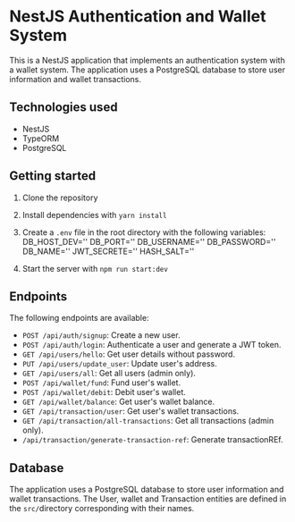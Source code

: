 # NestJS Authentication and Wallet System

This is a NestJS application that implements an authentication system with a wallet system. The application uses a PostgreSQL database to store user information and wallet transactions.

## Technologies used

- NestJS
- TypeORM
- PostgreSQL

## Getting started

1. Clone the repository
2. Install dependencies with `yarn install`
3. Create a `.env` file in the root directory with the following variables:
   DB_HOST_DEV='<database host>'
   DB_PORT='<database port>'
   DB_USERNAME='<database username>'
   DB_PASSWORD='<database password>'
   DB_NAME='<database name>'
   JWT_SECRETE='<secrete key for JWT>'
   HASH_SALT='<number of salrounds for bcrypt>'

4. Start the server with `npm run start:dev`

## Endpoints

The following endpoints are available:

- `POST /api/auth/signup`: Create a new user.
- `POST /api/auth/login`: Authenticate a user and generate a JWT token.
- `GET /api/users/hello`: Get user details without password.
- `PUT /api/users/update_user`: Update user's address.
- `GET /api/users/all`: Get all users (admin only).
- `POST /api/wallet/fund`: Fund user's wallet.
- `POST /api/wallet/debit`: Debit user's wallet.
- `GET /api/wallet/balance`: Get user's wallet balance.
- `GET /api/transaction/user`: Get user's wallet transactions.
- `GET /api/transaction/all-transactions`: Get all transactions (admin only).
- `/api/transaction/generate-transaction-ref`: Generate transactionREf.

## Database

The application uses a PostgreSQL database to store user information and wallet transactions. The User, wallet and Transaction entities are defined in the `src/`directory corresponding with their names.
